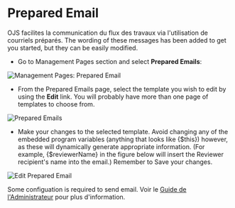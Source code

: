 # Prepared Email

OJS facilites la communication du flux des travaux via l'utilisation de courriels préparés. The wording of these messages has been added to get you started, but they can be easily modified.

* Go to Management Pages section and select **Prepared Emails**:



![Management Pages: Prepared Email](images/chapter5/jm_emails.png)


* From the Prepared Emails page, select the template you wish to edit by using the **Edit** link. You will probably have more than one page of templates to choose from.



![Prepared Emails](images/chapter5/prepared_emails.png)


* Make your changes to the selected template. Avoid changing any of the embedded program variables (anything that looks like {$this}) however, as these will dynamically generate appropriate information. (For example, {$reviewerName} in the figure below will insert the Reviewer recipient's name into the email.) Remember to Save your changes.



![Edit Prepared Email](images/chapter5/edit_email.png)

Some configuation is required to send email. Voir le [Guide de l'Administrateur](/admin-guide/fr/email) pour plus d'information.

